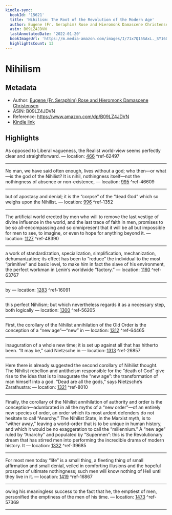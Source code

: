 ```yaml
---
kindle-sync:
  bookId: '15621'
  title: 'Nihilism: The Root of the Revolution of the Modern Age'
  author: Eugene (Fr. Seraphim) Rose and Hieromonk Damascene Christensen
  asin: B09LZ4JDVN
  lastAnnotatedDate: '2022-01-20'
  bookImageUrl: 'https://m.media-amazon.com/images/I/71x7Q15SAxL._SY160.jpg'
  highlightsCount: 13
---
```

# Nihilism
## Metadata
* Author: [Eugene (Fr. Seraphim) Rose and Hieromonk Damascene Christensen](https://www.amazon.comundefined)
* ASIN: B09LZ4JDVN
* Reference: https://www.amazon.com/dp/B09LZ4JDVN
* [Kindle link](kindle://book?action=open&asin=B09LZ4JDVN)

## Highlights
As opposed to Liberal vagueness, the Realist world-view seems perfectly clear and straightforward. — location: [466](kindle://book?action=open&asin=B09LZ4JDVN&location=466) ^ref-62497

---
No man, we have said often enough, lives without a god; who then—or what—is the god of the Nihilist? It is nihil, nothingness itself—not the nothingness of absence or non-existence, — location: [995](kindle://book?action=open&asin=B09LZ4JDVN&location=995) ^ref-46609

---
but of apostasy and denial; it is the “corpse” of the “dead God” which so weighs upon the Nihilist. — location: [996](kindle://book?action=open&asin=B09LZ4JDVN&location=996) ^ref-1352

---
The artificial world erected by men who will to remove the last vestige of divine influence in the world, and the last trace of faith in men, promises to be so all-encompassing and so omnipresent that it will be all but impossible for men to see, to imagine, or even to hope for anything beyond it. — location: [1127](kindle://book?action=open&asin=B09LZ4JDVN&location=1127) ^ref-48390

---
a work of standardization, specialization, simplification, mechanization, dehumanization; its effect has been to “reduce” the individual to the most “primitive” and basic level, to make him in fact the slave of his environment, the perfect workman in Lenin’s worldwide “factory.” — location: [1160](kindle://book?action=open&asin=B09LZ4JDVN&location=1160) ^ref-63767

---
by — location: [1283](kindle://book?action=open&asin=B09LZ4JDVN&location=1283) ^ref-16091

---
this perfect Nihilism; but which nevertheless regards it as a necessary step, both logically — location: [1300](kindle://book?action=open&asin=B09LZ4JDVN&location=1300) ^ref-56205

---
First, the corollary of the Nihilist annihilation of the Old Order is the conception of a “new age”—“new” in — location: [1312](kindle://book?action=open&asin=B09LZ4JDVN&location=1312) ^ref-64465

---
inauguration of a whole new time; it is set up against all that has hitherto been. “It may be,” said Nietzsche in — location: [1313](kindle://book?action=open&asin=B09LZ4JDVN&location=1313) ^ref-26857

---
Here there is already suggested the second corollary of Nihilist thought. The Nihilist rebellion and antitheism responsible for the “death of God” give rise to the idea that is to inaugurate the “new age”: the transformation of man himself into a god. “Dead are all the gods,” says Nietzsche’s Zarathustra: — location: [1321](kindle://book?action=open&asin=B09LZ4JDVN&location=1321) ^ref-8010

---
Finally, the corollary of the Nihilist annihilation of authority and order is the conception—adumbrated in all the myths of a “new order”—of an entirely new species of order, an order which its most ardent defenders do not hesitate to call “Anarchy.” The Nihilist State, in the Marxist myth, is to “wither away,” leaving a world-order that is to be unique in human history, and which it would be no exaggeration to call the “millennium.” A “new age” ruled by “Anarchy” and populated by “Supermen”: this is the Revolutionary dream that has stirred men into performing the incredible drama of modern history. It — location: [1332](kindle://book?action=open&asin=B09LZ4JDVN&location=1332) ^ref-39685

---
For most men today “life” is a small thing, a fleeting thing of small affirmation and small denial, veiled in comforting illusions and the hopeful prospect of ultimate nothingness; such men will know nothing of Hell until they live in it. — location: [1419](kindle://book?action=open&asin=B09LZ4JDVN&location=1419) ^ref-16867

---
owing his meaningless success to the fact that he, the emptiest of men, personified the emptiness of the men of his time. — location: [1473](kindle://book?action=open&asin=B09LZ4JDVN&location=1473) ^ref-57369

---
